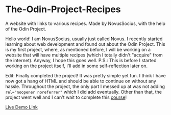 # The-Odin-Project-Recipes
A website with links to various recipes. Made by NovusSocius, with the help of the Odin Project.

Hello world! I am NovusSocius, usually just called Novus. I recently started learning about web development and found out about the Odin Project. This is my first project, where, as mentioned before, I will be working on a website that will have multiple recipes (which I totally didn't "acquire" from the internet). Anyway, I hope this goes well.
P.S.: This is before I started working on the project itself, I'll add in some self-reflection later on.

Edit: Finally completed the project! It was pretty simple yet fun. I think I have now got a hang of HTML and should be able to
continue on without any hassle. Throughout the project, the only part I messed up at was not adding `rel="noopener noreferrer"` which I did add eventually. Other than that, the project went well and I can't wait to complete this [course](https://www.theodinproject.com/paths/foundations/courses/foundations)!

[Live Demo Link](https://novussocius.github.io/The-Odin-Project-Recipes/)
